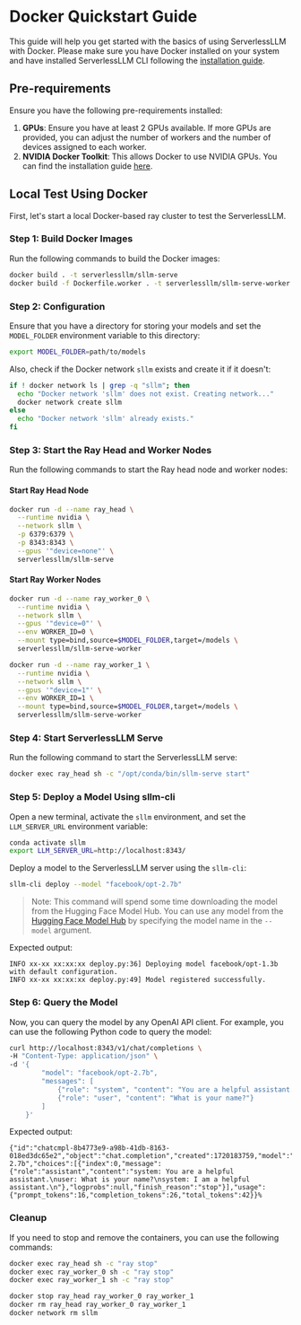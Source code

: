 # Docker Quickstart Guide

This guide will help you get started with the basics of using ServerlessLLM with Docker. Please make sure you have Docker installed on your system and have installed ServerlessLLM CLI following the [installation guide](./installation.md).

## Pre-requirements

Ensure you have the following pre-requirements installed:

1. **GPUs**: Ensure you have at least 2 GPUs available. If more GPUs are provided, you can adjust the number of workers and the number of devices assigned to each worker.
2. **NVIDIA Docker Toolkit**: This allows Docker to use NVIDIA GPUs. You can find the installation guide [here](https://docs.nvidia.com/datacenter/cloud-native/container-toolkit/install-guide.html).

## Local Test Using Docker

First, let's start a local Docker-based ray cluster to test the ServerlessLLM. 

### Step 1: Build Docker Images

Run the following commands to build the Docker images:

```bash
docker build . -t serverlessllm/sllm-serve
docker build -f Dockerfile.worker . -t serverlessllm/sllm-serve-worker
```

### Step 2: Configuration

Ensure that you have a directory for storing your models and set the `MODEL_FOLDER` environment variable to this directory:

```bash
export MODEL_FOLDER=path/to/models
```

Also, check if the Docker network `sllm` exists and create it if it doesn't:

```bash
if ! docker network ls | grep -q "sllm"; then
  echo "Docker network 'sllm' does not exist. Creating network..."
  docker network create sllm
else
  echo "Docker network 'sllm' already exists."
fi
```

### Step 3: Start the Ray Head and Worker Nodes

Run the following commands to start the Ray head node and worker nodes:

#### Start Ray Head Node

```bash
docker run -d --name ray_head \
  --runtime nvidia \
  --network sllm \
  -p 6379:6379 \
  -p 8343:8343 \
  --gpus '"device=none"' \
  serverlessllm/sllm-serve
```

#### Start Ray Worker Nodes

```bash
docker run -d --name ray_worker_0 \
  --runtime nvidia \
  --network sllm \
  --gpus '"device=0"' \
  --env WORKER_ID=0 \
  --mount type=bind,source=$MODEL_FOLDER,target=/models \
  serverlessllm/sllm-serve-worker

docker run -d --name ray_worker_1 \
  --runtime nvidia \
  --network sllm \
  --gpus '"device=1"' \
  --env WORKER_ID=1 \
  --mount type=bind,source=$MODEL_FOLDER,target=/models \
  serverlessllm/sllm-serve-worker
```

### Step 4: Start ServerlessLLM Serve

Run the following command to start the ServerlessLLM serve:

```bash
docker exec ray_head sh -c "/opt/conda/bin/sllm-serve start"
```

### Step 5: Deploy a Model Using sllm-cli

Open a new terminal, activate the `sllm` environment, and set the `LLM_SERVER_URL` environment variable:

```bash
conda activate sllm
export LLM_SERVER_URL=http://localhost:8343/
```

Deploy a model to the ServerlessLLM server using the `sllm-cli`:

```bash
sllm-cli deploy --model "facebook/opt-2.7b"
```
> Note: This command will spend some time downloading the model from the Hugging Face Model Hub.
> You can use any model from the [Hugging Face Model Hub](https://huggingface.co/models) by specifying the model name in the `--model` argument.

Expected output:

```plaintext
INFO xx-xx xx:xx:xx deploy.py:36] Deploying model facebook/opt-1.3b with default configuration.
INFO xx-xx xx:xx:xx deploy.py:49] Model registered successfully.
```

### Step 6: Query the Model

Now, you can query the model by any OpenAI API client. For example, you can use the following Python code to query the model:
```bash
curl http://localhost:8343/v1/chat/completions \
-H "Content-Type: application/json" \
-d '{
        "model": "facebook/opt-2.7b",
        "messages": [
            {"role": "system", "content": "You are a helpful assistant."},
            {"role": "user", "content": "What is your name?"}
        ]
    }'
```

Expected output:

```plaintext
{"id":"chatcmpl-8b4773e9-a98b-41db-8163-018ed3dc65e2","object":"chat.completion","created":1720183759,"model":"facebook/opt-2.7b","choices":[{"index":0,"message":{"role":"assistant","content":"system: You are a helpful assistant.\nuser: What is your name?\nsystem: I am a helpful assistant.\n"},"logprobs":null,"finish_reason":"stop"}],"usage":{"prompt_tokens":16,"completion_tokens":26,"total_tokens":42}}%
```

### Cleanup

If you need to stop and remove the containers, you can use the following commands:

```bash
docker exec ray_head sh -c "ray stop"
docker exec ray_worker_0 sh -c "ray stop"
docker exec ray_worker_1 sh -c "ray stop"

docker stop ray_head ray_worker_0 ray_worker_1
docker rm ray_head ray_worker_0 ray_worker_1
docker network rm sllm
```